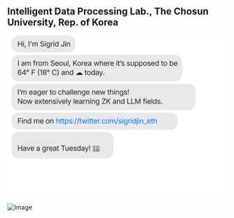 ## Intelligent Data Processing Lab., The Chosun University, Rep. of Korea

![message_svg](https://github.com/IDPLab-chosun/IDPLab-chosun/blob/master/chat.svg)

![Image](https://github.com/user-attachments/assets/24532d9f-03b1-4ff2-9136-a640993b6736)


<!--
**IDPLab-chosun/IDPLab-chosun** is a ✨ _special_ ✨ repository because its `README.md` (this file) appears on your GitHub profile.

Here are some ideas to get you started:

- 🔭 I’m currently working on ...
- 🌱 I’m currently learning ...
- 👯 I’m looking to collaborate on ...
- 🤔 I’m looking for help with ...
- 💬 Ask me about ...
- 📫 How to reach me: ...
- 😄 Pronouns: ...
- ⚡ Fun fact: ...
-->
